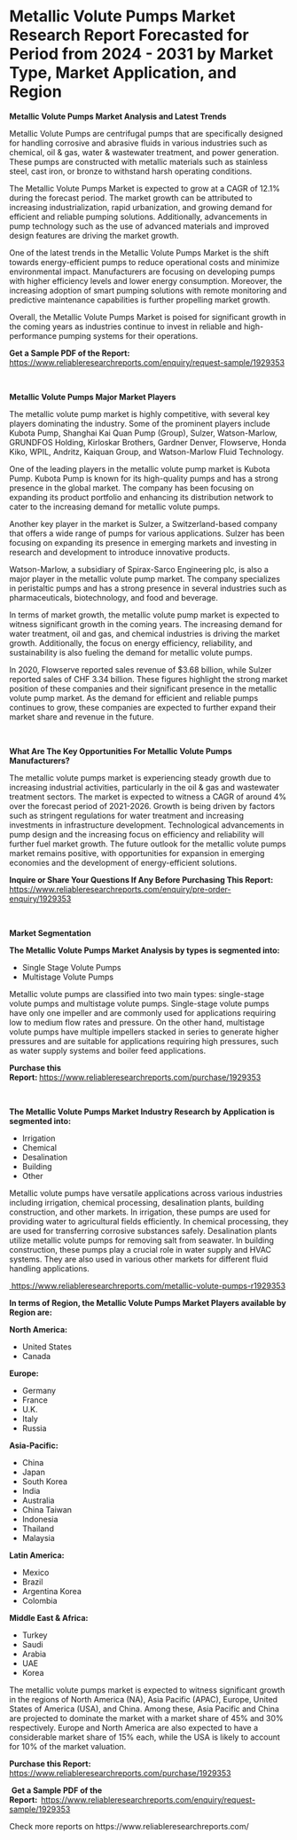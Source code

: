 <p><h1>Metallic Volute Pumps Market Research Report Forecasted for Period from 2024 -  2031 by Market Type, Market Application, and Region</h1></p><p><strong>Metallic Volute Pumps Market Analysis and Latest Trends</strong></p>
<p><p>Metallic Volute Pumps are centrifugal pumps that are specifically designed for handling corrosive and abrasive fluids in various industries such as chemical, oil & gas, water & wastewater treatment, and power generation. These pumps are constructed with metallic materials such as stainless steel, cast iron, or bronze to withstand harsh operating conditions.</p><p>The Metallic Volute Pumps Market is expected to grow at a CAGR of 12.1% during the forecast period. The market growth can be attributed to increasing industrialization, rapid urbanization, and growing demand for efficient and reliable pumping solutions. Additionally, advancements in pump technology such as the use of advanced materials and improved design features are driving the market growth.</p><p>One of the latest trends in the Metallic Volute Pumps Market is the shift towards energy-efficient pumps to reduce operational costs and minimize environmental impact. Manufacturers are focusing on developing pumps with higher efficiency levels and lower energy consumption. Moreover, the increasing adoption of smart pumping solutions with remote monitoring and predictive maintenance capabilities is further propelling market growth.</p><p>Overall, the Metallic Volute Pumps Market is poised for significant growth in the coming years as industries continue to invest in reliable and high-performance pumping systems for their operations.</p></p>
<p><strong>Get a Sample PDF of the Report:&nbsp;</strong> <a href="https://www.reliableresearchreports.com/enquiry/request-sample/1929353">https://www.reliableresearchreports.com/enquiry/request-sample/1929353</a></p>
<p>&nbsp;</p>
<p><strong>Metallic Volute Pumps Major Market Players</strong></p>
<p><p>The metallic volute pump market is highly competitive, with several key players dominating the industry. Some of the prominent players include Kubota Pump, Shanghai Kai Quan Pump (Group), Sulzer, Watson-Marlow, GRUNDFOS Holding, Kirloskar Brothers, Gardner Denver, Flowserve, Honda Kiko, WPIL, Andritz, Kaiquan Group, and Watson-Marlow Fluid Technology.</p><p>One of the leading players in the metallic volute pump market is Kubota Pump. Kubota Pump is known for its high-quality pumps and has a strong presence in the global market. The company has been focusing on expanding its product portfolio and enhancing its distribution network to cater to the increasing demand for metallic volute pumps.</p><p>Another key player in the market is Sulzer, a Switzerland-based company that offers a wide range of pumps for various applications. Sulzer has been focusing on expanding its presence in emerging markets and investing in research and development to introduce innovative products.</p><p>Watson-Marlow, a subsidiary of Spirax-Sarco Engineering plc, is also a major player in the metallic volute pump market. The company specializes in peristaltic pumps and has a strong presence in several industries such as pharmaceuticals, biotechnology, and food and beverage.</p><p>In terms of market growth, the metallic volute pump market is expected to witness significant growth in the coming years. The increasing demand for water treatment, oil and gas, and chemical industries is driving the market growth. Additionally, the focus on energy efficiency, reliability, and sustainability is also fueling the demand for metallic volute pumps.</p><p>In 2020, Flowserve reported sales revenue of $3.68 billion, while Sulzer reported sales of CHF 3.34 billion. These figures highlight the strong market position of these companies and their significant presence in the metallic volute pump market. As the demand for efficient and reliable pumps continues to grow, these companies are expected to further expand their market share and revenue in the future.</p></p>
<p>&nbsp;</p>
<p><strong>What Are The Key Opportunities For Metallic Volute Pumps Manufacturers?</strong></p>
<p><p>The metallic volute pumps market is experiencing steady growth due to increasing industrial activities, particularly in the oil & gas and wastewater treatment sectors. The market is expected to witness a CAGR of around 4% over the forecast period of 2021-2026. Growth is being driven by factors such as stringent regulations for water treatment and increasing investments in infrastructure development. Technological advancements in pump design and the increasing focus on efficiency and reliability will further fuel market growth. The future outlook for the metallic volute pumps market remains positive, with opportunities for expansion in emerging economies and the development of energy-efficient solutions.</p></p>
<p><strong>Inquire or Share Your Questions If Any Before Purchasing This Report:</strong> <a href="https://www.reliableresearchreports.com/enquiry/pre-order-enquiry/1929353">https://www.reliableresearchreports.com/enquiry/pre-order-enquiry/1929353</a></p>
<p>&nbsp;</p>
<p><strong>Market Segmentation</strong></p>
<p><strong>The Metallic Volute Pumps Market Analysis by types is segmented into:</strong></p>
<p><ul><li>Single Stage Volute Pumps</li><li>Multistage Volute Pumps</li></ul></p>
<p><p>Metallic volute pumps are classified into two main types: single-stage volute pumps and multistage volute pumps. Single-stage volute pumps have only one impeller and are commonly used for applications requiring low to medium flow rates and pressure. On the other hand, multistage volute pumps have multiple impellers stacked in series to generate higher pressures and are suitable for applications requiring high pressures, such as water supply systems and boiler feed applications.</p></p>
<p><strong>Purchase this Report:&nbsp;</strong><a href="https://www.reliableresearchreports.com/purchase/1929353">https://www.reliableresearchreports.com/purchase/1929353</a></p>
<p>&nbsp;</p>
<p><strong>The Metallic Volute Pumps Market Industry Research by Application is segmented into:</strong></p>
<p><ul><li>Irrigation</li><li>Chemical</li><li>Desalination</li><li>Building</li><li>Other</li></ul></p>
<p><p>Metallic volute pumps have versatile applications across various industries including irrigation, chemical processing, desalination plants, building construction, and other markets. In irrigation, these pumps are used for providing water to agricultural fields efficiently. In chemical processing, they are used for transferring corrosive substances safely. Desalination plants utilize metallic volute pumps for removing salt from seawater. In building construction, these pumps play a crucial role in water supply and HVAC systems. They are also used in various other markets for different fluid handling applications.</p></p>
<p><a href="https://www.reliableresearchreports.com/metallic-volute-pumps-r1929353">&nbsp;https://www.reliableresearchreports.com/metallic-volute-pumps-r1929353</a></p>
<p><strong>In terms of Region, the Metallic Volute Pumps Market Players available by Region are:</strong></p>
<p>
    <p> <strong> North America: </strong>
        <ul>
            <li>United States</li>
            <li>Canada</li>
        </ul>
        </p> 
    <p> <strong> Europe: </strong>
        <ul>
            <li>Germany</li>
            <li>France</li>
            <li>U.K.</li>
            <li>Italy</li>
            <li>Russia</li>
        </ul>
        </p> 
    <p> <strong> Asia-Pacific: </strong>
        <ul>
            <li>China</li>
            <li>Japan</li>
            <li>South Korea</li>
            <li>India</li>
            <li>Australia</li>
            <li>China Taiwan</li>
            <li>Indonesia</li>
            <li>Thailand</li>
            <li>Malaysia</li>
        </ul>
        </p> 
    <p> <strong> Latin America: </strong>
        <ul>
            <li>Mexico</li>
            <li>Brazil</li>
            <li>Argentina Korea</li>
            <li>Colombia</li>
        </ul>
        </p> 
    <p> <strong> Middle East & Africa: </strong>
        <ul>
            <li>Turkey</li>
            <li>Saudi</li>
            <li>Arabia</li>
            <li>UAE</li>
            <li>Korea</li>
        </ul>
    </p>
    </p>
<p><p>The metallic volute pumps market is expected to witness significant growth in the regions of North America (NA), Asia Pacific (APAC), Europe, United States of America (USA), and China. Among these, Asia Pacific and China are projected to dominate the market with a market share of 45% and 30% respectively. Europe and North America are also expected to have a considerable market share of 15% each, while the USA is likely to account for 10% of the market valuation.</p></p>
<p><strong>Purchase this Report: </strong><a href="https://www.reliableresearchreports.com/purchase/1929353">https://www.reliableresearchreports.com/purchase/1929353</a></p>
<p>&nbsp;<strong>Get a Sample PDF of the Report:&nbsp;&nbsp;</strong><a href="https://www.reliableresearchreports.com/enquiry/request-sample/1929353">https://www.reliableresearchreports.com/enquiry/request-sample/1929353</a></p>
<p><strong></strong></p>
<p>Check more reports on https://www.reliableresearchreports.com/</p>